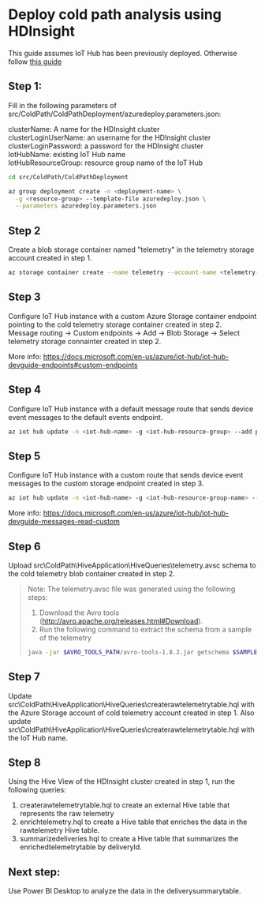 # Deploy cold path analysis using HDInsight

This guide assumes IoT Hub has been previously deployed. Otherwise follow [this guide](../../README.md)

## Step 1:

Fill in the following parameters of src/ColdPath/ColdPathDeployment/azuredeploy.parameters.json:

  clusterName: A name for the HDInsight cluster  
  clusterLoginUserName: an username for the HDInsight cluster  
  clusterLoginPassword: a password for the HDInsight cluster  
  IotHubName: existing IoT Hub name  
  IotHubResourceGroup: resource group name of the IoT Hub

```bash
cd src/ColdPath/ColdPathDeployment

az group deployment create -n <deployment-name> \
  -g <resource-group> --template-file azuredeploy.json \
  --parameters azuredeploy.parameters.json
```

## Step 2
Create a blob storage container named "telemetry" in the telemetry storage account created in step 1.

```bash
az storage container create --name telemetry --account-name <telemetry-storage-account-name> --account-key <telemetry-storage-access-key>
```

## Step 3
Configure IoT Hub instance with a custom Azure Storage container endpoint pointing to the cold telemetry storage container created in step 2.  
Message routing -> Custom endpoints -> Add -> Blob Storage -> Select telemetry storage connainter created in step 2.

More info: https://docs.microsoft.com/en-us/azure/iot-hub/iot-hub-devguide-endpoints#custom-endpoints

## Step 4
Configure IoT Hub instance with a default message route that sends device event messages to the default events endpoint.

```bash
az iot hub update -n <iot-hub-name> -g <iot-hub-resource-group> --add properties.routing.routes "{'condition':'true', 'endpointNames':['events'], 'isEnabled':True, 'name':'defaulteventroute', 'source':'DeviceMessages'}"
```

## Step 5
Configure IoT Hub instance with a custom route that sends device event messages to the custom storage endpoint created in step 3.

```bash
az iot hub update -n <iot-hub-name> -g <iot-hub-resource-group-name> --add properties.routing.routes "{'condition':'true', 'endpointNames':['<custom-storage-endpoint-name>'], 'isEnabled':True, 'name':'storageroute', 'source':'DeviceMessages'}"
```

More info: https://docs.microsoft.com/en-us/azure/iot-hub/iot-hub-devguide-messages-read-custom

## Step 6
Upload src\ColdPath\HiveApplication\HiveQueries\telemetry.avsc schema to the cold telemetry blob container created in step 2.

> Note: The telemetry.avsc file was generated using the following steps:
> 1. Download the Avro tools (http://avro.apache.org/releases.html#Download).
> 2. Run the following command to extract the schema from a sample of the telemetry
> ```bash
> java -jar $AVRO_TOOLS_PATH/avro-tools-1.8.2.jar getschema $SAMPLE_TELEMETRY_FILE > telemetry.avsc
> ```

## Step 7
Update src\ColdPath\HiveApplication\HiveQueries\createrawtelemetrytable.hql with the Azure Storage account of cold telemetry account created in step 1.
Also update src\ColdPath\HiveApplication\HiveQueries\createrawtelemetrytable.hql with the IoT Hub name.

## Step 8
Using the Hive View of the HDInsight cluster created in step 1, run the following queries:
1. createrawtelemetrytable.hql to create an external Hive table that represents the raw telemetry
2. enrichtelemetry.hql to create a Hive table that enriches the data in the rawtelemetry Hive table.
3. summarizedeliveries.hql to create a Hive table that summarizes the enrichedtelemetrytable by deliveryId.

## Next step:
Use Power BI Desktop to analyze the data in the deliverysummarytable.
